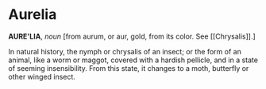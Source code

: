 # Aurelia

**AURE'LIA**, _noun_ \[from aurum, or aur, gold, from its color. See [[Chrysalis]].\]

In natural history, the nymph or chrysalis of an insect; or the form of an animal, like a worm or maggot, covered with a hardish pellicle, and in a state of seeming insensibility. From this state, it changes to a moth, butterfly or other winged insect.